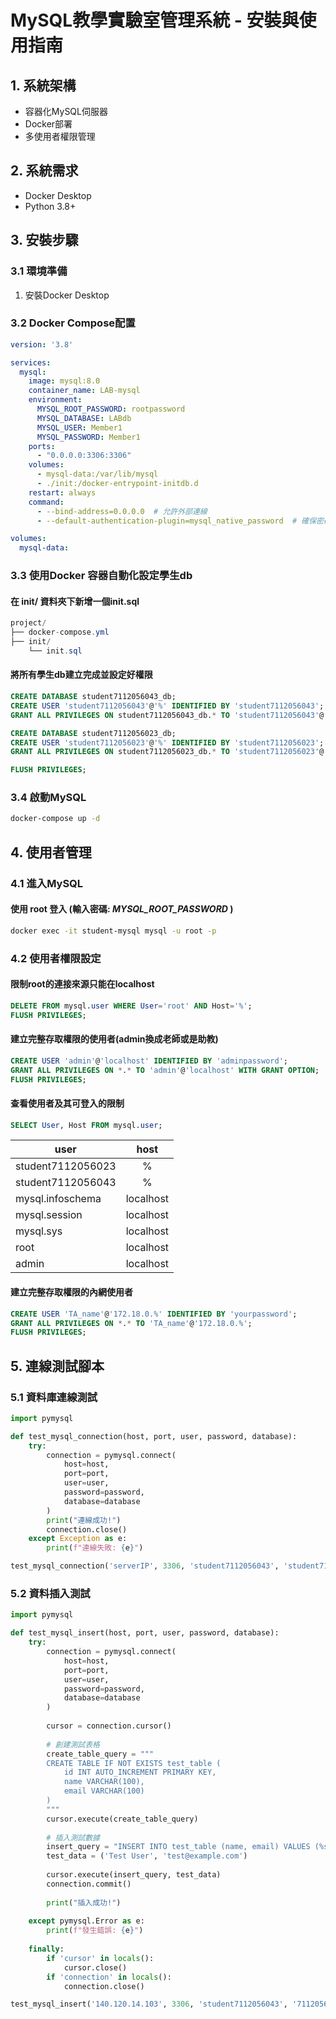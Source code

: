 # MySQL教學實驗室管理系統 - 安裝與使用指南

## 1. 系統架構

* 容器化MySQL伺服器
* Docker部署
* 多使用者權限管理

## 2. 系統需求

* Docker Desktop
* Python 3.8+

## 3. 安裝步驟

### 3.1 環境準備

1. 安裝Docker Desktop

### 3.2 Docker Compose配置

``` yaml
version: '3.8'

services:
  mysql:
    image: mysql:8.0
    container_name: LAB-mysql
    environment:
      MYSQL_ROOT_PASSWORD: rootpassword
      MYSQL_DATABASE: LABdb
      MYSQL_USER: Member1
      MYSQL_PASSWORD: Member1
    ports:
      - "0.0.0.0:3306:3306"
    volumes:
      - mysql-data:/var/lib/mysql
      - ./init:/docker-entrypoint-initdb.d
    restart: always
    command: 
      - --bind-address=0.0.0.0  # 允許外部連線
      - --default-authentication-plugin=mysql_native_password  # 確保密碼兼容性

volumes:
  mysql-data:
```

### 3.3 使用Docker 容器自動化設定學生db

#### 在 init/ 資料夾下新增一個init.sql

``` csharp
project/
├── docker-compose.yml
├── init/
    └── init.sql
```

#### 將所有學生db建立完成並設定好權限

``` sql
CREATE DATABASE student7112056043_db;
CREATE USER 'student7112056043'@'%' IDENTIFIED BY 'student7112056043';
GRANT ALL PRIVILEGES ON student7112056043_db.* TO 'student7112056043'@'%';

CREATE DATABASE student7112056023_db;
CREATE USER 'student7112056023'@'%' IDENTIFIED BY 'student7112056023';
GRANT ALL PRIVILEGES ON student7112056023_db.* TO 'student7112056023'@'%';

FLUSH PRIVILEGES;
```

### 3.4 啟動MySQL

``` bash
docker-compose up -d
```

## 4. 使用者管理

### 4.1 進入MySQL

#### 使用 root 登入 (輸入密碼: *MYSQL_ROOT_PASSWORD* )

``` bash
docker exec -it student-mysql mysql -u root -p
```

### 4.2 使用者權限設定

#### 限制root的連接來源只能在localhost

``` sql
DELETE FROM mysql.user WHERE User='root' AND Host='%';
FLUSH PRIVILEGES;
```

#### 建立完整存取權限的使用者(admin換成老師或是助教)

``` sql
CREATE USER 'admin'@'localhost' IDENTIFIED BY 'adminpassword';
GRANT ALL PRIVILEGES ON *.* TO 'admin'@'localhost' WITH GRANT OPTION;
FLUSH PRIVILEGES;
```

#### 查看使用者及其可登入的限制

``` sql
SELECT User, Host FROM mysql.user;
```

| user              | host          |
| -------------     |:-------------:|
| student7112056023 | %             |
| student7112056043 | %             |
| mysql.infoschema  | localhost     |
| mysql.session     | localhost     |
| mysql.sys         | localhost     |
| root              | localhost     |
| admin             | localhost     |

#### 建立完整存取權限的內網使用者

``` sql
CREATE USER 'TA_name'@'172.18.0.%' IDENTIFIED BY 'yourpassword';
GRANT ALL PRIVILEGES ON *.* TO 'TA_name'@'172.18.0.%';
FLUSH PRIVILEGES;
```

## 5. 連線測試腳本

### 5.1 資料庫連線測試

``` python
import pymysql

def test_mysql_connection(host, port, user, password, database):
    try:
        connection = pymysql.connect(
            host=host,
            port=port,
            user=user, 
            password=password,
            database=database
        )
        print("連線成功!")
        connection.close()
    except Exception as e:
        print(f"連線失敗: {e}")

test_mysql_connection('serverIP', 3306, 'student7112056043', 'student7112056043', 'student7112056043_db')
```

### 5.2 資料插入測試

``` python
import pymysql

def test_mysql_insert(host, port, user, password, database):
    try:
        connection = pymysql.connect(
            host=host,      
            port=port,
            user=user, 
            password=password,
            database=database
        )
        
        cursor = connection.cursor()
        
        # 創建測試表格
        create_table_query = """
        CREATE TABLE IF NOT EXISTS test_table (
            id INT AUTO_INCREMENT PRIMARY KEY,
            name VARCHAR(100),
            email VARCHAR(100)
        )
        """
        cursor.execute(create_table_query)
        
        # 插入測試數據
        insert_query = "INSERT INTO test_table (name, email) VALUES (%s, %s)"
        test_data = ('Test User', 'test@example.com')
        
        cursor.execute(insert_query, test_data)
        connection.commit()
        
        print("插入成功!")
        
    except pymysql.Error as e:
        print(f"發生錯誤: {e}")
        
    finally:
        if 'cursor' in locals():
            cursor.close()
        if 'connection' in locals():
            connection.close()

test_mysql_insert('140.120.14.103', 3306, 'student7112056043', '7112056043', 'student7112056043_db')
```

